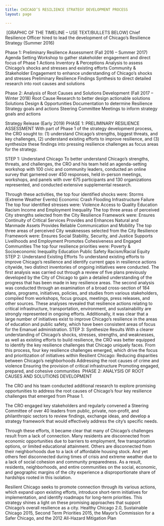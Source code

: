```yaml
---
title: CHICAGO’S RESILIENCE STRATEGY DEVELOPMENT PROCESS
layout: page

---
```




 [GRAPHIC OF THE TIMELINE – USE TEXT/BULLETS BELOW]
Chief Resilience Officer hired to lead the development of Chicago’s Resilience Strategy (Summer 2016)

Phase 1: Preliminary Resilience Assessment (Fall 2016 – Summer 2017)
Agenda Setting Workshop to gather stakeholder engagement and direct focus of Phase 1
Actions Inventory & Perceptions Analysis to assess Chicago’s shocks and stresses and existing efforts
Community & Stakeholder Engagement to enhance understanding of Chicago’s shocks and stresses
Preliminary Resilience Findings Synthesis to direct detailed research into root causes and solutions

Phase 2: Analysis of Root Causes and Solutions Development (Fall 2017 – Winter 2018)
Root Cause Research to better design actionable solutions
Solutions Design & Opportunities Documentation to determine Resilience Strategy goals and actions
Steering Committee Meetings to inform strategy goals and actions

Strategy Release (Early 2019)
PHASE 1: PRELIMINARY RESILIENCE ASSESSMENT
With part of Phase 1 of the strategy development process, the CRO sought to: (1) understand Chicago’s strengths, biggest threats, and key challenges, (2) understand existing efforts to improve resilience, and (3) synthesize these findings into pressing resilience challenges as focus areas for the strategy.

STEP 1: Understand Chicago
To better understand Chicago’s strengths, threats, and challenges, the CRO and his team held an agenda-setting workshop with 100 civic and community leaders, conducted an online survey that garnered over 450 responses, held in-person meetings, workshops, and panels with over 675 participants and 130 organizations represented, and conducted extensive supplemental research.
 

Through these activities, the top four identified shocks were:
Storms (Extreme Weather Events)
Economic Crash
Flooding
Infrastructure Failure
The top four identified stresses were:
Violence
Access to Quality Education
Racism
Income and Employment Inequality
The top three areas of perceived City strengths selected from the City Resilience Framework were:
Ensures Continuity of Critical Services
Provides and Enhances Natural and Manmade Assets
Provides Reliable Communication and Mobility
The top three areas of perceived City weaknesses selected from the City Resilience Framework were:
Ensures Social Stability, Security, and Justice
Supports Livelihoods and Employment
Promotes Cohesiveness and Engaged Communities 
The top four resilience priorities were:
Poverty & Socioeconomic Inequality
Education
Public Safety
Racism/Racial Equity 
STEP 2: Understand Existing Efforts
To understand existing efforts to improve Chicago’s resilience and identify current gaps in resilience actions citywide, two distinct inventories of ongoing initiatives were conducted.
The first analysis was carried out through a review of five plans previously developed by the City of Chicago to gain a detailed understanding of the progress that has been made in key resilience areas.
The second analysis was conducted through an examination of a broad cross-section of 184 plans, programs, initiatives, policies, and studies from various stakeholders, compiled from workshops, focus groups, meetings, press releases, and other sources. 
These analyses revealed that resilience actions relating to critical infrastructure, transportation, environment, and sustainability are strongly represented in ongoing efforts.
Additionally, it was clear that a large number of initiatives exist to improve Chicago’s resilience in the areas of education and public safety, which have been consistent areas of focus for the Emanuel administration.
STEP 3: Synthesize Results
With a clearer understanding of Chicago’s shocks, stresses, strengths, and weaknesses, as well as existing efforts to build resilience, the CRO was better equipped to identify the key resilience challenges that Chicago uniquely faces.
From this process, four key resilience challenges emerged, which drive the focus and prioritization of initiatives within Resilient Chicago:
Reducing disparities between Chicago’s neighborhoods
Addressing the root causes of crime and violence
Ensuring the provision of critical infrastructure
Promoting engaged, prepared, and cohesive communities
 PHASE 2: ANALYSIS OF ROOT CAUSES AND SOLUTIONS DEVELOPMENT

The CRO and his team conducted additional research to explore promising opportunities to address the root causes of Chicago’s four key resilience challenges that emerged from Phase 1. 

The CRO engaged key stakeholders and regularly convened a Steering Committee of over 40 leaders from public, private, non-profit, and philanthropic sectors to review findings, exchange ideas, and develop a strategy framework that would effectively address the city’s specific needs.

Through these efforts, it became clear that many of Chicago’s challenges result from a lack of connection. Many residents are disconnected from economic opportunities due to barriers to employment, few transportation options, or limited educational attainment. Others are disconnected from their neighborhoods due to a lack of affordable housing stock. And yet others feel disconnected during times of crisis and extreme weather due to a lack of social cohesion and community preparedness. As a result, residents, neighborhoods, and entire communities on the social, economic, and geographic margins of the city experience a disproportionate share of hardships rooted in this isolation.

Resilient Chicago seeks to promote connection through its various actions, which expand upon existing efforts, introduce short-term initiatives for implementation, and identify roadmaps for long-term priorities. This strategy shines a light on these promising approaches that support Chicago’s overall resilience as a city.
 Healthy Chicago 2.0, Sustainable Chicago 2015, Second Term Priorities 2015, the Mayor’s Commission for a Safer Chicago, and the 2012 All-Hazard Mitigation Plan